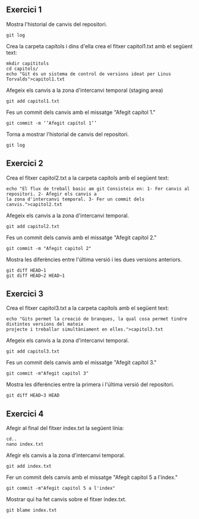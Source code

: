 Exercici 1
-

Mostra l'historial de canvis del repositori.

	git log

Crea la carpeta capítols i dins d'ella crea el fitxer capitol1.txt amb el següent text:

	mkdir capititols
 	cd capitols/
	echo "Git és un sistema de control de versions ideat per Linus Torvalds">capitol1.txt

Afegeix els canvis a la zona d'intercanvi temporal (staging area)

	git add capitol1.txt
  
Fes un commit dels canvis amb el missatge "Afegit capítol 1."

	git commit -m ‘’Afegit capítol 1’’
  
Torna a mostrar l'historial de canvis del repositori.

	git log

Exercici 2
-

Crea el fitxer capitol2.txt a la carpeta capítols amb el següent text:

	echo "El flux de treball basic am git Consisteix en: 1- Fer canvis al repositori. 2- Afegir els canvis a
	la zona d'intercanvi temporal. 3- Fer un commit dels canvis.">capitol2.txt

Afegeix els canvis a la zona d'intercanvi temporal.

	git add capitol2.txt

Fes un commit dels canvis amb el missatge "Afegit capítol 2."

	git commit -m "Afegit capitol 2"
  
Mostra les diferències entre l'última versió i les dues versions anteriors.

	git diff HEAD~1
	git diff HEAD~2 HEAD~1

Exercici 3
-

Crea el fitxer capitol3.txt a la carpeta capítols amb el següent text:

	echo "Gits permet la creació de branques, la qual cosa permet tindre distintes versions del mateix
	projecte i treballar simultàniament en elles.">capitol3.txt

Afegeix els canvis a la zona d'intercanvi temporal.

	git add capitol3.txt

Fes un commit dels canvis amb el missatge "Afegit capítol 3."

	git commit -m"Afegit capitol 3"
  
Mostra les diferències entre la primera i l'última versió del repositori.

	git diff HEAD~3 HEAD

Exercici 4
-

Afegir al final del fitxer índex.txt la següent línia:

	cd..
	nano index.txt

Afegir els canvis a la zona d'intercanvi temporal.

	git add index.txt

Fer un commit dels canvis amb el missatge "Afegit capítol 5 a l'índex."

	git commit -m"Afegit capitol 5 a l'index"
  
Mostrar qui ha fet canvis sobre el fitxer índex.txt.

	git blame index.txt
